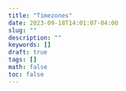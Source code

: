 ```yaml
---
title: "Timezones"
date: 2023-09-18T14:01:07-04:00
slug: ""
description: ""
keywords: []
draft: true
tags: []
math: false
toc: false
---
```

